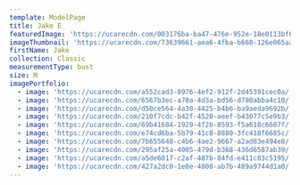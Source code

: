 ```yaml
---
template: ModelPage
title: Jake E
featuredImage: 'https://ucarecdn.com/003176ba-ba47-476e-952e-18e0113bf67c/'
imageThumbnail: 'https://ucarecdn.com/73639661-aea6-4fba-b660-126e065aace7/'
firstName: Jake
collection: Classic
measurementType: bust
size: M
imagePortfolio:
  - image: 'https://ucarecdn.com/a552cad3-8976-4ef2-912f-2d45391cec0a/'
  - image: 'https://ucarecdn.com/6567b3ec-a70a-4d3a-bd56-d780abba4c10/'
  - image: 'https://ucarecdn.com/d50ce564-4a30-4425-b4b6-ba9aeda9692b/'
  - image: 'https://ucarecdn.com/210f7cdc-b42f-4520-aeef-b43077c5e9b3/'
  - image: 'https://ucarecdn.com/69b41684-1929-4f2b-8593-f5a618c6607f/'
  - image: 'https://ucarecdn.com/e74cd6ba-5b79-41c8-8880-3fc418f6685c/'
  - image: 'https://ucarecdn.com/7b655640-c4b6-4ae2-9667-a2ad83e494e8/'
  - image: 'https://ucarecdn.com/295af25a-4005-479d-b368-436d6587ab39/'
  - image: 'https://ucarecdn.com/a5de6017-c2af-487b-84fd-e411c83c5195/'
  - image: 'https://ucarecdn.com/427a2dc0-1e0e-4808-ab7b-489a9744d1a0/'
---
```


